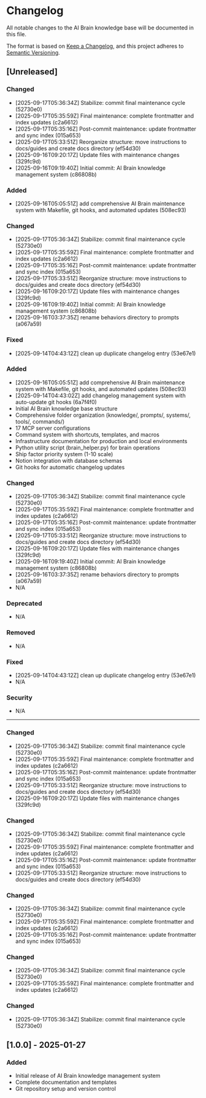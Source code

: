 # Changelog

All notable changes to the AI Brain knowledge base will be documented in this file.

The format is based on [Keep a Changelog](https://keepachangelog.com/en/1.0.0/),
and this project adheres to [Semantic Versioning](https://semver.org/spec/v2.0.0.html).

## [Unreleased]

### Changed
- [2025-09-17T05:36:34Z] Stabilize: commit final maintenance cycle (52730e0)
- [2025-09-17T05:35:59Z] Final maintenance: complete frontmatter and index updates (c2a6612)
- [2025-09-17T05:35:16Z] Post-commit maintenance: update frontmatter and sync index (015a653)
- [2025-09-17T05:33:51Z] Reorganize structure: move instructions to docs/guides and create docs directory (ef54d30)
- [2025-09-16T09:20:17Z] Update files with maintenance changes (329fc9d)
- [2025-09-16T09:19:40Z] Initial commit: AI Brain knowledge management system (c86808b)
### Added
- [2025-09-16T05:05:51Z]  add comprehensive AI Brain maintenance system with Makefile, git hooks, and automated updates (508ec93)
### Changed
- [2025-09-17T05:36:34Z] Stabilize: commit final maintenance cycle (52730e0)
- [2025-09-17T05:35:59Z] Final maintenance: complete frontmatter and index updates (c2a6612)
- [2025-09-17T05:35:16Z] Post-commit maintenance: update frontmatter and sync index (015a653)
- [2025-09-17T05:33:51Z] Reorganize structure: move instructions to docs/guides and create docs directory (ef54d30)
- [2025-09-16T09:20:17Z] Update files with maintenance changes (329fc9d)
- [2025-09-16T09:19:40Z] Initial commit: AI Brain knowledge management system (c86808b)
- [2025-09-16T03:37:35Z]  rename behaviors directory to prompts (a067a59)
### Fixed
- [2025-09-14T04:43:12Z]  clean up duplicate changelog entry (53e67e1)
### Added
- [2025-09-16T05:05:51Z]  add comprehensive AI Brain maintenance system with Makefile, git hooks, and automated updates (508ec93)
- [2025-09-14T04:43:02Z]  add changelog management system with auto-update git hooks (6a7f4f0)
- Initial AI Brain knowledge base structure
- Comprehensive folder organization (knowledge/, prompts/, systems/, tools/, commands/)
- 17 MCP server configurations
- Command system with shortcuts, templates, and macros
- Infrastructure documentation for production and local environments
- Python utility script (brain_helper.py) for brain operations
- Ship factor priority system (1-10 scale)
- Notion integration with database schemas
- Git hooks for automatic changelog updates

### Changed
- [2025-09-17T05:36:34Z] Stabilize: commit final maintenance cycle (52730e0)
- [2025-09-17T05:35:59Z] Final maintenance: complete frontmatter and index updates (c2a6612)
- [2025-09-17T05:35:16Z] Post-commit maintenance: update frontmatter and sync index (015a653)
- [2025-09-17T05:33:51Z] Reorganize structure: move instructions to docs/guides and create docs directory (ef54d30)
- [2025-09-16T09:20:17Z] Update files with maintenance changes (329fc9d)
- [2025-09-16T09:19:40Z] Initial commit: AI Brain knowledge management system (c86808b)
- [2025-09-16T03:37:35Z]  rename behaviors directory to prompts (a067a59)
- N/A

### Deprecated
- N/A

### Removed
- N/A

### Fixed
- [2025-09-14T04:43:12Z]  clean up duplicate changelog entry (53e67e1)
- N/A

### Security
- N/A

---

### Changed
- [2025-09-17T05:36:34Z] Stabilize: commit final maintenance cycle (52730e0)
- [2025-09-17T05:35:59Z] Final maintenance: complete frontmatter and index updates (c2a6612)
- [2025-09-17T05:35:16Z] Post-commit maintenance: update frontmatter and sync index (015a653)
- [2025-09-17T05:33:51Z] Reorganize structure: move instructions to docs/guides and create docs directory (ef54d30)
- [2025-09-16T09:20:17Z] Update files with maintenance changes (329fc9d)
### Changed
- [2025-09-17T05:36:34Z] Stabilize: commit final maintenance cycle (52730e0)
- [2025-09-17T05:35:59Z] Final maintenance: complete frontmatter and index updates (c2a6612)
- [2025-09-17T05:35:16Z] Post-commit maintenance: update frontmatter and sync index (015a653)
- [2025-09-17T05:33:51Z] Reorganize structure: move instructions to docs/guides and create docs directory (ef54d30)
### Changed
- [2025-09-17T05:36:34Z] Stabilize: commit final maintenance cycle (52730e0)
- [2025-09-17T05:35:59Z] Final maintenance: complete frontmatter and index updates (c2a6612)
- [2025-09-17T05:35:16Z] Post-commit maintenance: update frontmatter and sync index (015a653)
### Changed
- [2025-09-17T05:36:34Z] Stabilize: commit final maintenance cycle (52730e0)
- [2025-09-17T05:35:59Z] Final maintenance: complete frontmatter and index updates (c2a6612)
### Changed
- [2025-09-17T05:36:34Z] Stabilize: commit final maintenance cycle (52730e0)
## [1.0.0] - 2025-01-27

### Added
- Initial release of AI Brain knowledge management system
- Complete documentation and templates
- Git repository setup and version control
